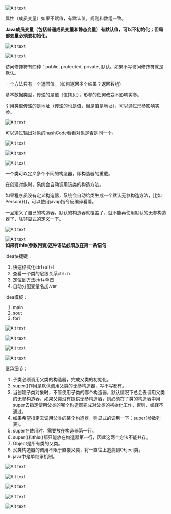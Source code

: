 ![Alt text](image/1686895687960.png)

属性（成员变量）如果不赋值，有默认值，规则和数组一致。

**Java成员变量（包括普通成员变量和静态变量）有默认值，可以不初始化；但局部变量必须要初始化。**

![Alt text](image/1686896138571.png)

![Alt text](image/1686896802331.png)

访问修饰符有四种：public, protected, private, 默认。如果不写访问修饰符就是默认。

一个方法只有一个返回值。（如何返回多个结果？返回数组）

基本数据类型，传递的是值（值拷贝），形参的任何改变不影响实参。

引用类型传递的是地址（传递的也是值，但是值是地址），可以通过形参影响实参。

![Alt text](image/1686898511605.png)

可以通过输出对象的hashCode看看对象是否是同一个。

![Alt text](image/1686900510923.png)

![Alt text](image/1686903743749.png)

![Alt text](image/1686903841171.png)

一个类可以定义多个不同的构造器，即构造器的重载。

在创建对象时，系统会自动调用该类的构造方法。

如果程序员没有定义构造器，系统会自动给类生成一个默认无参构造方法，比如Person(){}，可以使用javap指令反编译看看。

一旦定义了自己的构造器，默认的构造器就覆盖了，就不能再使用默认的无参构造器了，除非显式的定义一下。

![Alt text](image/1686906078189.png)

![Alt text](image/1686905913065.png)  
**如果有this(参数列表)这种语法必须放在第一条语句**

idea快捷键：
1. 快速格式化ctrl+alt+l
2. 查看一个类的层级关系ctrl+h
3. 定位到方法ctrl+单击
4. 自动分配变量名加.var

idea模板：
1. main
2. sout
3. fori

![Alt text](image/1686908445088.png)

![Alt text](image/1686908507655.png)

![Alt text](image/1686916082252.png)

![Alt text](image/1686916168952.png)

继承细节：
1. 子类必须调用父类的构造器，完成父类的初始化。
2. super()作用是默认调用父类的无参构造器，写不写都有。
3. 当创建子类对象时，不管使用子类的哪个构造器，默认情况下总会去调用父类的无参构造器，如果父类没有提供无参构造器，则必须在子类的构造器中用super去指定使用父类的哪个构造器完成对父类的初始化工作，否则，编译不通过。
4. 如果希望指定去调用父类的某个构造器，则显式的调用一下：super(参数列表)。
5. super在使用时，需要放在构造器第一行。
6. super()和this()都只能放在构造器第一行，因此这两个方法不能共存。
7. Object是所有类的父类。
8. 父类构造器的调用不限于直接父类，将一直往上追溯到Object类。
9. java中是单继承机制。

![Alt text](image/1686919180934.png)

![Alt text](image/1686919293724.png)

![Alt text](image/1686919854270.png)

![Alt text](image/1686919980652.png)

![Alt text](image/1686920138726.png)